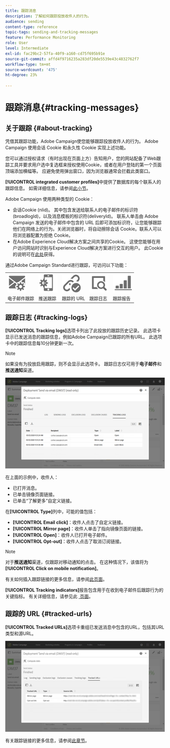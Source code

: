 ```yaml
---
title: 跟踪消息
description: 了解如何跟踪投放收件人的行为。
audience: sending
content-type: reference
topic-tags: sending-and-tracking-messages
feature: Performance Monitoring
role: User
level: Intermediate
exl-id: fac29bc2-57fa-40f9-a160-cd75f695b91e
source-git-commit: affd4f9716235a283df20de5539e43c4832762f7
workflow-type: tm+mt
source-wordcount: '475'
ht-degree: 23%

---
```


# 跟踪消息{#tracking-messages}

## 关于跟踪 {#about-tracking}

凭借其跟踪功能，Adobe Campaign使您能够跟踪投放收件人的行为。 Adobe Campaign 使用会话 Cookie 和永久性 Cookie 实现上述功能。

您可以通过授权请求（有时出现在页面上方）告知用户，您的网站配备了Web跟踪工具并要求用户选中复选框来授权使用Cookie，或者在用户登陆的第一个页面顶端添加横幅等。 应避免使用弹出窗口，因为浏览器通常会拦截此类窗口。

**[!UICONTROL integrated customer profiles]**&#x200B;中提供了数据库的每个联系人的跟踪信息。 如需详细信息，请参阅[此小节](../../audiences/using/integrated-customer-profile.md)。

Adobe Campaign 使用两种类型的 Cookie：

* 会话Cookie (nlid)。 其中包含发送给联系人的电子邮件的标识符(broadlogId)，以及消息模板的标识符(deliveryId)。 联系人单击由 Adobe Campaign 发送的电子邮件中包含的 URL 后即可添加标识符，让您能够跟踪他们在网络上的行为。关闭浏览器时，将自动擦除会话 Cookie。联系人可以将浏览器配置为拒绝 Cookie。
* 在Adobe Experience Cloud解决方案之间共享的Cookie。 这使您能够在用户访问网站时识别与Experience Cloud解决方案进行交互的用户。 此Cookie的说明可在[此处](https://experienceleague.adobe.com/docs/core-services/interface/ec-cookies/cookies-mc.html?lang=zh-Hans)获得。

通过Adobe Campaign Standard进行跟踪，可访问以下功能：

<table>
<tr>
    <td valign="top">
        <a href="../../administration/using/configuring-email-channel.md#tracking-parameters"><img width="60px" alt="条件" src="assets/icon_email_parameters.png"/></a>
    </td>
    <td valign="top">
        <a href="../../administration/using/push-tracking.md"><img width="60px" alt="条件" src="assets/icon_push_parameters.png"/></a>
    </td>
    <td valign="top">
        <a href="../../designing/using/links.md#about-tracked-urls"><img width="60px" alt="条件" src="assets/icon_url.png"/></a>
    </td>
        <td valign="top">
          <a href="../../sending/using/tracking-messages.md#tracking-logs"><img width="60px" alt="条件" src="assets/icon_log.png"/></a>
    </td>
    </td>
    <td valign="top">
          <a href="../../reporting/using/tracking-indicators.md"><img width="60px" alt="条件" src="assets/icon_report.png"/></a>
</tr>
<tr>
<td>电子邮件跟踪</td>
<td>推送跟踪</td>
<td>跟踪的 URL</td>
<td>跟踪日志</td>
<td>跟踪报告</td>
</tr>
</table>

## 跟踪日志 {#tracking-logs}

**[!UICONTROL Tracking logs]**&#x200B;选项卡列出了此投放的跟踪历史记录。 此选项卡显示已发送消息的跟踪信息，例如Adobe Campaign已跟踪的所有URL。 此选项卡中的跟踪信息每10分钟更新一次。

>[!NOTE]
>
>如果没有为投放启用跟踪，则不会显示此选项卡。 跟踪日志仅可用于&#x200B;**电子邮件**&#x200B;和&#x200B;**推送通知**&#x200B;渠道。

![](assets/tracking_logs.png)

在上面的示例中，收件人：

* 已打开消息。
* 已单击镜像页面链接。
* 已单击“了解更多”自定义链接。

在&#x200B;**[!UICONTROL Type]**&#x200B;列中，可能的值包括：

* **[!UICONTROL Email click]**：收件人点击了自定义链接。
* **[!UICONTROL Mirror page]**：收件人单击了指向镜像页面的链接。
* **[!UICONTROL Open]**：收件人已打开电子邮件。
* **[!UICONTROL Opt-out]**：收件人点击了取消订阅链接。

>[!NOTE]
>
>对于&#x200B;**推送通知**&#x200B;渠道，仅跟踪对移动通知的点击。 在这种情况下，该值将为&#x200B;**[!UICONTROL Click on mobile notification]**。

有关如何插入跟踪链接的更多信息，请参阅[此页面](../../designing/using/links.md#inserting-a-link)。

**[!UICONTROL Tracking indicators]**&#x200B;报告包含用于在收到电子邮件后跟踪行为的关键指标。 有关详细信息，请参见此 [&#x200B; 页面](../../reporting/using/tracking-indicators.md)。

## 跟踪的 URL {#tracked-urls}

**[!UICONTROL Tracked URLs]**&#x200B;选项卡重组已发送消息中包含的URL，包括其URL类型和源URL。

![](assets/sending_delivery6.png)

有关跟踪链接的更多信息，请参阅[此章节](../../designing/using/links.md#about-tracked-urls)。
